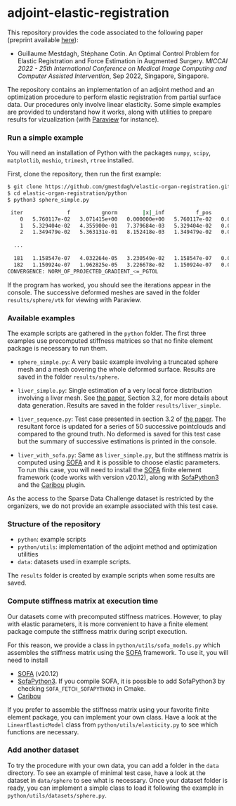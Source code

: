 # adjoint-elastic-registration

This repository provides the code associated to the following paper
(preprint available [here](https://hal.inria.fr/hal-03691913)):

* Guillaume Mestdagh, Stéphane Cotin. 
  An Optimal Control Problem for Elastic Registration and Force Estimation in 
  Augmented Surgery. 
  *MICCAI 2022 - 25th International Conference on Medical Image Computing 
  and Computer Assisted Intervention*, Sep 2022, Singapore, Singapore.
  
The repository contains an implementation of an adjoint method and an 
optimization procedure to perform elastic registration from partial surface 
data.
Our procedures only involve linear elasticity.
Some simple examples are provided to understand how it works, along with
utilities to prepare results for vizualization 
(with [Paraview](https://www.paraview.org/) for instance).

### Run a simple example

You will need an installation of Python with the packages `numpy`, `scipy`, 
`matplotlib`, `meshio`, `trimesh`, `rtree` installed.

First, clone the repository, then run the first example:
```bash
$ git clone https://github.com/gmestdagh/elastic-organ-registration.git
$ cd elastic-organ-registration/python
$ python3 sphere_simple.py

 iter              f          gnorm        |x|_inf          f_pos          f_frc   feval           time
    0   5.760117e-02   3.071415e+00   0.000000e+00   5.760117e-02   0.000000e+00       1          0.000
    1   5.329404e-02   4.355900e-01   7.379684e-03   5.329404e-02   0.000000e+00       5          0.227
    2   1.349479e-02   5.363131e-01   8.152418e-03   1.349479e-02   0.000000e+00       9          0.427
  
  ...
  
  181   1.158547e-07   4.032264e-05   3.230549e-02   1.158547e-07   0.000000e+00     191          5.015
  182   1.150924e-07   1.962825e-05   3.226678e-02   1.150924e-07   0.000000e+00     192          5.044
CONVERGENCE: NORM_OF_PROJECTED_GRADIENT_<=_PGTOL
```
If the program has worked, you should see the iterations appear in the console.
The successive deformed meshes are saved in the folder `results/sphere/vtk` for
viewing with Paraview.

### Available examples

The example scripts are gathered in the `python` folder.
The first three examples use precomputed stiffness matrices so that no 
finite element package is necessary to run them.

* `sphere_simple.py`: A very basic example involving a truncated sphere mesh 
  and a mesh covering the whole deformed surface.
  Results are saved in the folder `results/sphere`.

* `liver_simple.py`: Single estimation of a very local force distribution
  involving a liver mesh. See [the paper](https://hal.inria.fr/hal-03691913), 
  Section 3.2, for more details about data generation.
  Results are saved in the folder `results/liver_simple`.

* `liver_sequence.py`: Test case presented in section 3.2 of 
  [the paper](https://hal.inria.fr/hal-03691913). The resultant force is
  updated for a series of 50 successive pointclouds and compared to the ground
  truth. 
  No deformed is saved for this test case but the summary of successive 
  estimations is printed in the console.

* `liver_with_sofa.py`: Same as `liver_simple.py`, but the stiffness matrix 
  is computed using [SOFA](https://www.sofa-framework.org/) and it is possible
  to choose elastic parameters.
  To run this case, you will need to install the [SOFA](https://www.sofa-framework.org/)
  finite element framework (code works with version v20.12), along with
  [SofaPython3](https://github.com/sofa-framework/sofapython3) and the
  [Caribou](https://github.com/mimesis-inria/caribou) plugin.

As the access to the Sparse Data Challenge dataset is restricted by the
organizers, we do not provide an example associated with this test case.

### Structure of the repository

* `python`: example scripts
* `python/utils`: implementation of the adjoint method and optimization 
  utilities
* `data`: datasets used in example scripts.

The `results` folder is created by example scripts when some results are saved.

### Compute stiffness matrix at execution time

Our datasets come with precomputed stiffness matrices.
However, to play with elastic parameters, it is more convenient to have a finite
element package compute the stiffness matrix during script execution.

For this reason, we provide a class in `python/utils/sofa_models.py` which
assembles the stiffness matrix using the [SOFA](https://www.sofa-framework.org/)
framework.
To use it, you will need to install
* [SOFA](https://www.sofa-framework.org/) (v20.12)
* [SofaPython3](https://github.com/sofa-framework/sofapython3). If you compile
  SOFA, it is possible to add SofaPython3 by checking
  `SOFA_FETCH_SOFAPYTHON3` in Cmake.
* [Caribou](https://github.com/mimesis-inria/caribou)

If you prefer to assemble the stiffness matrix using your favorite finite 
element package, you can implement your own class.
Have a look at the `LinearElasticModel` class from `python/utils/elasticity.py`
to see which functions are necessary.

### Add another dataset

To try the procedure with your own data, you can add a folder in the `data`
directory.
To see an example of minimal test case, have a look at the dataset in
`data/sphere` to see what is necessary.
Once your dataset folder is ready, you can implement a simple class to load it
following the example in `python/utils/datasets/sphere.py`.
